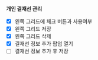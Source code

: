 **개인 결재선 관리**

- [x]  왼쪽 그리드에 체크 버튼과 사용여부
- [x]  왼쪽 그리드 저장
- [x]  왼쪽 그리드 삭제
- [x]  결재선 정보 추가 팝업 열기
- [ ]  결재선 정보 추가 후 저장
